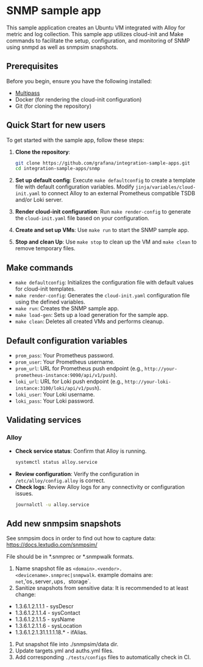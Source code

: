 # SNMP sample app

This sample application creates an Ubuntu VM integrated with Alloy for metric and log collection. This sample app utilizes cloud-init and Make commands to facilitate the setup, configuration, and monitoring of SNMP using snmpd as well as snmpsim snapshots.

## Prerequisites

Before you begin, ensure you have the following installed:

- [Multipass](https://multipass.run/)
- Docker (for rendering the cloud-init configuration)
- Git (for cloning the repository)

## Quick Start for new users

To get started with the sample app, follow these steps:

1. **Clone the repository**: 
   ```sh
   git clone https://github.com/grafana/integration-sample-apps.git
   cd integration-sample-apps/snmp
   ```

2. **Set up default config**: 
   Execute `make defaultconfig` to create a template file with default configuration variables. Modify `jinja/variables/cloud-init.yaml` to connect Alloy to an external Prometheus compatible TSDB and/or Loki server.

3. **Render cloud-init configuration**: 
   Run `make render-config` to generate the `cloud-init.yaml` file based on your configuration.

4. **Create and set up VMs**: 
   Use `make run` to start the SNMP sample app.

6. **Stop and clean Up**: 
   Use `make stop` to clean up the VM and `make clean` to remove temporary files.

## Make commands

- `make defaultconfig`: Initializes the configuration file with default values for cloud-init templates.
- `make render-config`: Generates the `cloud-init.yaml` configuration file using the defined variables.
- `make run`: Creates the SNMP sample app.
- `make load-gen`: Sets up a load generation for the sample app.
- `make clean`: Deletes all created VMs and performs cleanup.

## Default configuration variables

- `prom_pass`: Your Prometheus password.
- `prom_user`: Your Prometheus username.
- `prom_url`: URL for Prometheus push endpoint (e.g., `http://your-prometheus-instance:9090/api/v1/push`).
- `loki_url`: URL for Loki push endpoint (e.g., `http://your-loki-instance:3100/loki/api/v1/push`).
- `loki_user`: Your Loki username.
- `loki_pass`: Your Loki password.

## Validating services

### Alloy
- **Check service status**: Confirm that Alloy is running.
  ```bash
  systemctl status alloy.service
  ```
- **Review configuration**: Verify the configuration in `/etc/alloy/config.alloy` is correct.
- **Check logs**: Review Alloy logs for any connectivity or configuration issues.
  ```bash
  journalctl -u alloy.service
  ```

## Add new snmpsim snapshots

See snmpsim docs in order to find out how to capture data: https://docs.lextudio.com/snmpsim/

File should be in *.snmprec or *.snmpwalk formats.

1. Name snapshot file as `<domain>.<vendor>.<devicename>.snmprec|snmpwalk`. example domains are: `net`,'os`,`server`,`ups`, `storage`.
1. Sanitize snapshots from sensitive data: 
It is recommended to at least change:
- 1.3.6.1.2.1.1.1 - sysDescr
- 1.3.6.1.2.1.1.4 - sysContact
- 1.3.6.1.2.1.1.5 - sysName
- 1.3.6.1.2.1.1.6 - sysLocation
- 1.3.6.1.2.1.31.1.1.1.18.* - ifAlias.
1. Put snapshot file into ./snmpsim/data dir.
1. Update targets.yml and auths.yml files.
1. Add corresponding `./tests/configs` files to automatically check in CI.


